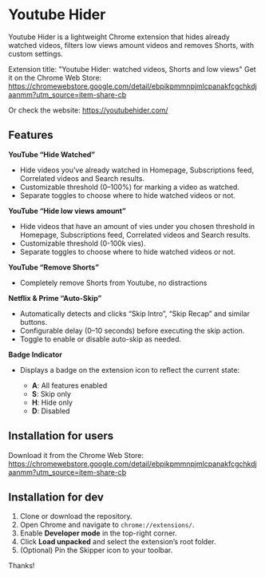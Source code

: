 # Youtube Hider

Youtube Hider is a lightweight Chrome extension that hides already watched videos, filters low views amount videos and removes Shorts, with custom settings.

Extension title: "Youtube Hider: watched videos, Shorts and low views"
Get it on the Chrome Web Store: https://chromewebstore.google.com/detail/ebpikpmmnpjmlcpanakfcgchkdjaanmm?utm_source=item-share-cb

Or check the website: https://youtubehider.com/

## Features

**YouTube “Hide Watched”**

- Hide videos you’ve already watched in Homepage, Subscriptions feed, Correlated videos and Search results.
- Customizable threshold (0–100%) for marking a video as watched.
- Separate toggles to choose where to hide watched videos or not.

**YouTube “Hide low views amount”**

- Hide videos that have an amount of vies under you chosen threshold in Homepage, Subscriptions feed, Correlated videos and Search results.
- Customizable threshold (0-100k vies).
- Separate toggles to choose where to hide watched videos or not.

**YouTube “Remove Shorts”**

- Completely remove Shorts from Youtube, no distractions

**Netflix & Prime “Auto-Skip”**

- Automatically detects and clicks “Skip Intro”, “Skip Recap” and similar buttons.
- Configurable delay (0–10 seconds) before executing the skip action.
- Toggle to enable or disable auto-skip as needed.

**Badge Indicator**

- Displays a badge on the extension icon to reflect the current state:

  - **A**: All features enabled
  - **S**: Skip only
  - **H**: Hide only
  - **D**: Disabled

## Installation for users

Download it from the Chrome Web Store: https://chromewebstore.google.com/detail/ebpikpmmnpjmlcpanakfcgchkdjaanmm?utm_source=item-share-cb

## Installation for dev

1. Clone or download the repository.
2. Open Chrome and navigate to `chrome://extensions/`.
3. Enable **Developer mode** in the top-right corner.
4. Click **Load unpacked** and select the extension’s root folder.
5. (Optional) Pin the Skipper icon to your toolbar.

Thanks!
